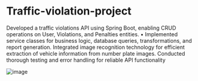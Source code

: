 # Traffic-violation-project
Developed a traffic violations API using Spring Boot, enabling CRUD operations on User, Violations, and Penalties
entities.
• Implemented service classes for business logic, database queries, transformations, and report generation. Integrated
image recognition technology for efficient extraction of vehicle information from number plate images. Conducted
thorough testing and error handling for reliable API functionality

![image](https://github.com/Rakhikumari01/Traffic-violation-project/assets/87942751/35b7f0cb-1316-432b-a858-6063a4080e2d)
